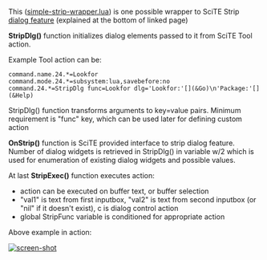 This ([simple-strip-wrapper.lua](https://github.com/klonuo/scite-strip-wrapper/blob/master/simple-strip-wrapper.lua)) is one possible wrapper to SciTE Strip [dialog feature](http://www.scintilla.org/SciTELua.html) (explained at the bottom of linked page)

**StripDlg()** function initializes dialog elements passed to it from SciTE Tool action.

Example Tool action can be:

```
command.name.24.*=Lookfor
command.mode.24.*=subsystem:lua,savebefore:no
command.24.*=StripDlg func=Lookfor dlg='Lookfor:'[](&Go)\n'Package:'[](&Help)
```

StripDlg() function transforms arguments to key=value pairs. Minimum requirement is "func" key, which can be used later for defining custom action

**OnStrip()** function is SciTE provided interface to strip dialog feature.
Number of dialog widgets is retrieved in StripDlg() in variable w/2 which is used for enumeration of existing dialog widgets and possible values.


At last **StripExec()** function executes action:

+ action can be executed on buffer text, or buffer selection
+ "val1" is text from first inputbox, "val2" is text from second inputbox (or "nil" if it doesn't exist), c is dialog control action
+ global StripFunc variable is conditioned for appropriate action


Above example in action:

<a href=http://i.imgur.com/I4HYX.png>![screen-shot](http://i.imgur.com/I4HYXs.png)</a>

